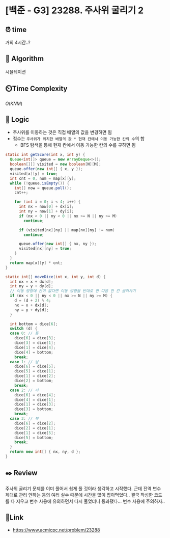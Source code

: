 # [백준 - G3️] 23288. 주사위 굴리기 2
 
## ⏰  **time**
거의 4시간..?

## :pushpin: **Algorithm**
시뮬레이션

## ⏲️**Time Complexity**
$O(KNM)$

## :round_pushpin: **Logic**
- 주사위를 이동하는 것은 직접 배열의 값을 변경하면 됨
- 점수는 `주사위가 위치한 배열의 값 * 현재 칸에서 이동 가능한 칸의 수`의 합
  - BFS 탐색을 통해 현재 칸에서 이동 가능한 칸의 수를 구하면 됨
```java
static int getScore(int x, int y) {
  Queue<int[]> queue = new ArrayDeque<>();
  boolean[][] visited = new boolean[N][M];
  queue.offer(new int[] { x, y });
  visited[x][y] = true;
  int cnt = 0, num = map[x][y];
  while (!queue.isEmpty()) {
    int[] now = queue.poll();
    cnt++;

    for (int i = 0; i < 4; i++) {
      int nx = now[0] + dx[i];
      int ny = now[1] + dy[i];
      if (nx < 0 || ny < 0 || nx >= N || ny >= M)
        continue;

      if (visited[nx][ny] || map[nx][ny] != num)
        continue;

      queue.offer(new int[] { nx, ny });
      visited[nx][ny] = true;
    }
  }
  return map[x][y] * cnt;
}

static int[] moveDice(int x, int y, int d) {
  int nx = x + dx[d];
  int ny = y + dy[d];
  // 이동 방향에 칸이 없다면 이동 방향을 반대로 한 다음 한 칸 굴러가기
  if (nx < 0 || ny < 0 || nx >= N || ny >= M) {
    d = (d + 2) % 4;
    nx = x + dx[d];
    ny = y + dy[d];
  }

  int bottom = dice[6];
  switch (d) {
  case 0: // 동
    dice[6] = dice[3];
    dice[3] = dice[1];
    dice[1] = dice[4];
    dice[4] = bottom;
    break;
  case 1: // 남
    dice[6] = dice[5];
    dice[5] = dice[1];
    dice[1] = dice[2];
    dice[2] = bottom;
    break;
  case 2: // 서
    dice[6] = dice[4];
    dice[4] = dice[1];
    dice[1] = dice[3];
    dice[3] = bottom;
    break;
  case 3: // 북
    dice[6] = dice[2];
    dice[2] = dice[1];
    dice[1] = dice[5];
    dice[5] = bottom;
    break;
  }
  return new int[] { nx, ny, d };
}
```

## :black_nib: **Review**
주사위 굴리기 문제를 이미 풀어서 쉽게 풀 것이라 생각하고 시작했다. 근데 전역 변수 제대로 관리 안하는 등의 여러 실수 때문에 시간을 많이 잡아먹었다.. 
결국 작성한 코드를 다 지우고 변수 사용에 유의하면서 다시 풀었더니 통과됐다... 변수 사용에 주의하자..

## 📡**Link**
- https://www.acmicpc.net/problem/23288
